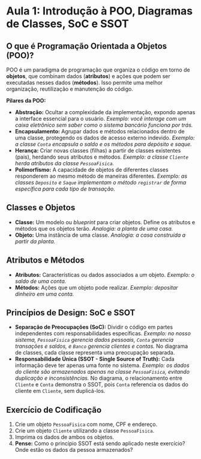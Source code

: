 # Aula 1: Introdução à POO, Diagramas de Classes, SoC e SSOT

## O que é Programação Orientada a Objetos (POO)?

POO é um paradigma de programação que organiza o código em torno de **objetos**, que combinam dados (**atributos**) e ações que podem ser executadas nesses dados (**métodos**).  Isso permite uma melhor organização, reutilização e manutenção do código.

**Pilares da POO:**

* **Abstração:** Ocultar a complexidade da implementação, expondo apenas a interface essencial para o usuário. _Exemplo: você interage com um caixa eletrônico sem saber como o sistema bancário funciona por trás._
* **Encapsulamento:** Agrupar dados e métodos relacionados dentro de uma classe, protegendo os dados de acesso externo indevido. _Exemplo: a classe `Conta` encapsula o saldo e os métodos para depósito e saque._
* **Herança:** Criar novas classes (filhas) a partir de classes existentes (pais), herdando seus atributos e métodos. _Exemplo: a classe `Cliente` herda atributos da classe `PessoaFisica`._
* **Polimorfismo:** A capacidade de objetos de diferentes classes responderem ao mesmo método de maneiras diferentes. _Exemplo: as classes `Deposito` e `Saque` implementam o método `registrar` de forma específica para cada tipo de transação._

## Classes e Objetos

* **Classe:** Um modelo ou _blueprint_ para criar objetos. Define os atributos e métodos que os objetos terão.  _Analogia: a planta de uma casa._
* **Objeto:** Uma instância de uma classe.  _Analogia: a casa construída a partir da planta._

## Atributos e Métodos

* **Atributos:** Características ou dados associados a um objeto. _Exemplo: o saldo de uma conta._
* **Métodos:** Ações que um objeto pode realizar. _Exemplo: depositar dinheiro em uma conta._

## Princípios de Design: SoC e SSOT

* **Separação de Preocupações (SoC):** Dividir o código em partes independentes com responsabilidades específicas. _Exemplo: no nosso sistema, `PessoaFisica` gerencia dados pessoais, `Conta` gerencia transações e saldos, e `Banco` gerencia clientes e contas._  No diagrama de classes, cada classe representa uma preocupação separada.
* **Responsabilidade Única (SSOT - Single Source of Truth):** Cada informação deve ter apenas uma fonte no sistema. _Exemplo: os dados do cliente são armazenados apenas na classe `PessoaFisica`, evitando duplicação e inconsistências._ No diagrama, o relacionamento entre `Cliente` e `Conta` demonstra o SSOT, pois `Conta` referencia os dados do cliente em `Cliente`, sem duplicá-los.

## Exercício de Codificação

1. Crie um objeto `PessoaFisica` com nome, CPF e endereço.
2. Crie um objeto `Cliente` utilizando a classe `PessoaFisica`.
3. Imprima os dados de ambos os objetos.
4. **Pense:** Como o princípio SSOT está sendo aplicado neste exercício?  Onde estão os dados da pessoa armazenados?

